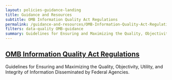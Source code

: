 ```yaml
---
layout: policies-guidance-landing
title: Guidance and Resources
subtitle: OMB Information Quality Act Regulations
permalink: /guidance-and-resources/OMB-Information-Quality-Act-Regulations/
filters: data-quality OMB-guidance
summary: Guidelines for Ensuring and Maximizing the Quality, Objectivity, Utility, and Integrity of Information Disseminated by Federal Agencies.
---
```

## [OMB Information Quality Act Regulations]({{site.baseurl}}/assets/documents/OMB-Information-Quality-Act-Regulations-67-FR-8452.pdf)

Guidelines for Ensuring and Maximizing the Quality, Objectivity, Utility, and Integrity of Information Disseminated by Federal Agencies.
